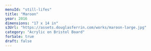 ```yaml
---
menuId: "still-lifes"
title: "Maroon"
year: 2016
dimensions: "17 x 14 in"
s3Url: "https://assets.douglasferrin.com/works/maroon-large.jpg"
category: "Acrylic on Bristol Board"
forSale: true
draft: false
---
```

